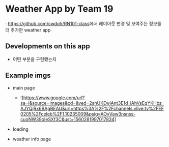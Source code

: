 # Weather App by Team 19
: <https://github.com/cwdoh/RN101-class>에서 레이아웃 변경 및 보여주는 정보를 더 추가한 weather app

## Developments on this app
- 어떤 부분을 구현했는지

## Example imgs
- main page
  - ![https://www.google.com/url?sa=i&source=images&cd=&ved=2ahUKEwiAnt3E1d_iAhVsEqYKHbz_AJYQjRx6BAgBEAU&url=https%3A%2F%2Fchannels.vlive.tv%2FEF0205%2Fceleb%2F1.10235009&psig=AOvVaw3nsnss-cuoNW39oIeSXf3C&ust=1560281997017834]

- loading

- weather info page
